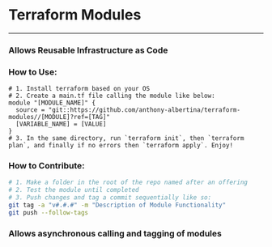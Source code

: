 # Terraform Modules
---
### Allows Reusable Infrastructure as Code
### How to Use:
```hcl
# 1. Install terraform based on your OS
# 2. Create a main.tf file calling the module like below:
module "[MODULE_NAME]" {
  source = "git::https://github.com/anthony-albertina/terraform-modules//[MODULE]?ref=[TAG]"
  [VARIABLE_NAME] = [VALUE]
}
# 3. In the same directory, run `terraform init`, then `terraform plan`, and finally if no errors then `terraform apply`. Enjoy!
```
### How to Contribute:
```bash
# 1. Make a folder in the root of the repo named after an offering
# 2. Test the module until completed
# 3. Push changes and tag a commit sequentially like so:
git tag -a "v#.#.#" -m "Description of Module Functionality"
git push --follow-tags
```
### Allows asynchronous calling and tagging of modules
